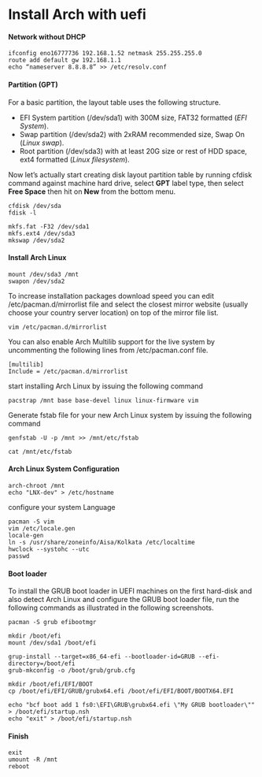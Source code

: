 # Install Arch with uefi

#### Network without DHCP
```
ifconfig eno16777736 192.168.1.52 netmask 255.255.255.0 
route add default gw 192.168.1.1
echo “nameserver 8.8.8.8” >> /etc/resolv.conf
```

#### Partition (GPT)
For a basic partition, the layout table uses the following structure.

- EFI System partition (/dev/sda1) with 300M size, FAT32 formatted (*EFI System*).
- Swap partition (/dev/sda2) with 2xRAM recommended size, Swap On (*Linux swap*).
- Root partition (/dev/sda3) with at least 20G size or rest of HDD space, ext4 formatted (*Linux filesystem*).

Now let’s actually start creating disk layout partition table by running cfdisk command against machine hard drive, select **GPT** label type, then select **Free Space** then hit on **New** from the bottom menu.

```
cfdisk /dev/sda
fdisk -l

mkfs.fat -F32 /dev/sda1
mkfs.ext4 /dev/sda3
mkswap /dev/sda2
```

#### Install Arch Linux
```
mount /dev/sda3 /mnt
swapon /dev/sda2
```
To increase installation packages download speed you can edit /etc/pacman.d/mirrorlist file and select the closest mirror website (usually choose your country server location) on top of the mirror file list.
```
vim /etc/pacman.d/mirrorlist
```
You can also enable Arch Multilib support for the live system by uncommenting the following lines from /etc/pacman.conf file.
```
[multilib]
Include = /etc/pacman.d/mirrorlist
```
start installing Arch Linux by issuing the following command
```
pacstrap /mnt base base-devel linux linux-firmware vim
```

Generate fstab file for your new Arch Linux system by issuing the following command
```
genfstab -U -p /mnt >> /mnt/etc/fstab

cat /mnt/etc/fstab
```

#### Arch Linux System Configuration

```
arch-chroot /mnt
echo "LNX-dev" > /etc/hostname
```

configure your system Language
```
pacman -S vim
vim /etc/locale.gen
locale-gen
ln -s /usr/share/zoneinfo/Aisa/Kolkata /etc/localtime
hwclock --systohc --utc
passwd
```

#### Boot loader
To install the GRUB boot loader in UEFI machines on the first hard-disk and also detect Arch Linux and configure the GRUB boot loader file, run the following commands as illustrated in the following screenshots.
```
pacman -S grub efibootmgr

mkdir /boot/efi
mount /dev/sda1 /boot/efi

grup-install --target=x86_64-efi --bootloader-id=GRUB --efi-directory=/boot/efi
grub-mkconfig -o /boot/grub/grub.cfg

mkdir /boot/efi/EFI/BOOT
cp /boot/efi/EFI/GRUB/grubx64.efi /boot/efi/EFI/BOOT/BOOTX64.EFI

echo "bcf boot add 1 fs0:\EFI\GRUB\grubx64.efi \"My GRUB bootloader\"" > /boot/efi/startup.nsh
echo "exit" > /boot/efi/startup.nsh

```

#### Finish
```
exit
umount -R /mnt
reboot
```
